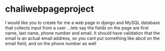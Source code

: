 # chaliwebpageproject
I would like you to create for me a web page in django and MySQL database that collects input from a user 
…lets say the fields on the page are first name, last name, phone number and email. 
It should have validation that the email is an actual email address, 
so you cant put something like abcd on the email field, and on the phone number as well
